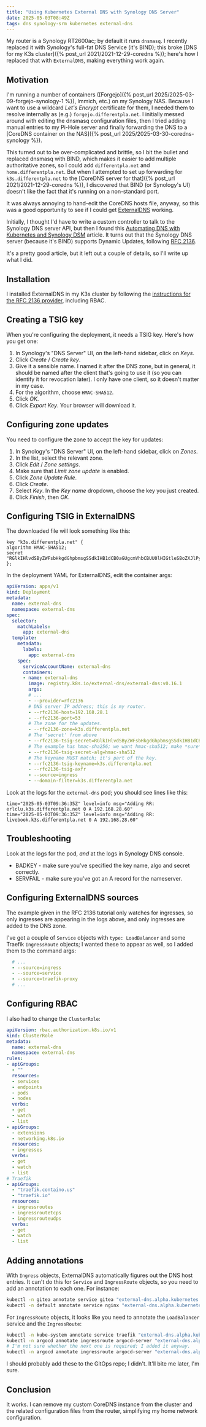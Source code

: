 ```yaml
---
title: "Using Kubernetes External DNS with Synology DNS Server"
date: 2025-05-03T08:49Z
tags: dns synology-srm kubernetes external-dns
---
```


My router is a Synology RT2600ac; by default it runs `dnsmasq`. I recently replaced it with Synology's full-fat DNS
Service (it's BIND); this broke [DNS for my K3s cluster]({% post_url 2021/2021-12-29-coredns %}); here's how I replaced
that with `ExternalDNS`, making everything work again.

## Motivation

I'm running a number of containers ([Forgejo]({% post_url 2025/2025-03-09-forgejo-synology-1 %}), Immich, etc.) on my
Synology NAS. Because I want to use a wildcard _Let's Encrypt_ certificate for them, I needed them to resolve internally
as (e.g.) `forgejo.differentpla.net`. I initially messed around with editing the dnsmasq configuration files, then I
tried adding manual entries to my Pi-Hole server and finally forwarding the DNS to a [CoreDNS container on the NAS]({%
post_url 2025/2025-03-30-coredns-synology %}).

This turned out to be over-complicated and brittle, so I bit the bullet and replaced dnsmasq with BIND, which makes it
easier to add multiple authoritative zones, so I could add `differentpla.net` and `home.differentpla.net`. But when I
attempted to set up forwarding for `k3s.differentpla.net` to the [CoreDNS server for that]({% post_url
2021/2021-12-29-coredns %}), I discovered that BIND (or Synology's UI) doesn't like the fact that it's running on a
non-standard port.

It was always annoying to hand-edit the CoreDNS hosts file, anyway, so this was a good opportunity to see if I could get
[ExternalDNS](https://github.com/kubernetes-sigs/external-dns) working.

Initially, I thought I'd have to write a custom controller to talk to the Synology DNS server API, but then I found this
[Automating DNS with Kubernetes and Synology DSM](https://www.fullstaq.com/knowledge-hub/blogs/automating-dns-with-kubernetes-and-synology-dsm) article. It turns out that the Synology DNS server (because it's BIND) supports Dynamic Updates, following [RFC 2136](https://datatracker.ietf.org/doc/html/rfc2136).

It's a pretty good article, but it left out a couple of details, so I'll write up what I did.

## Installation

I installed ExternalDNS in my K3s cluster by following the [instructions for the RFC 2136 provider](https://github.com/kubernetes-sigs/external-dns/blob/master/docs/tutorials/rfc2136.md), including RBAC.

## Creating a TSIG key

When you're configuring the deployment, it needs a TSIG key. Here's how you get one:

1. In Synology's "DNS Server" UI, on the left-hand sidebar, click on _Keys_.
2. Click _Create_ / _Create key_.
3. Give it a sensible name. I named it after the DNS zone, but in general, it should be named after the client that's
   going to use it (so you can identify it for revocation later). I only have one client, so it doesn't matter in my
   case.
4. For the algorithm, choose `HMAC-SHA512`.
5. Click _OK_.
6. Click _Export Key_. Your browser will download it.

## Configuring zone updates

You need to configure the zone to accept the key for updates:

1. In Synology's "DNS Server" UI, on the left-hand sidebar, click on _Zones_.
2. In the list, select the relevant zone.
3. Click _Edit_ / _Zone settings_.
4. Make sure that _Limit zone update_ is enabled.
5. Click _Zone Update Rule_.
6. Click _Create_.
7. Select _Key_. In the _Key name_ dropdown, choose the key you just created.
8. Click _Finish_, then _OK_.

## Configuring TSIG in ExternalDNS

The downloaded file will look something like this:

```
key "k3s.differentpla.net" {
algorithm HMAC-SHA512;
secret "RGlkIHlvdSByZWFsbHkgdGhpbmsgSSdkIHB1dCB0aGUgcmVhbCBUU0lHIGtleSBoZXJlPyBIYWhhaGEgLSBOby4=";
};
```

In the deployment YAML for ExternalDNS, edit the container args:

```yaml
apiVersion: apps/v1
kind: Deployment
metadata:
  name: external-dns
  namespace: external-dns
spec:
  selector:
    matchLabels:
      app: external-dns
  template:
    metadata:
      labels:
        app: external-dns
    spec:
      serviceAccountName: external-dns
      containers:
      - name: external-dns
        image: registry.k8s.io/external-dns/external-dns:v0.16.1
        args:
        # ...
        - --provider=rfc2136
        # DNS server IP address; this is my router.
        - --rfc2136-host=192.168.28.1
        - --rfc2136-port=53
        # The zone for the updates.
        - --rfc2136-zone=k3s.differentpla.net
        # The 'secret' from above
        - --rfc2136-tsig-secret=RGlkIHlvdSByZWFsbHkgdGhpbmsgSSdkIHB1dCB0aGUgcmVhbCBUU0lHIGtleSBoZXJlPyBIYWhhaGEgLSBOby4=
        # The example has hmac-sha256; we want hmac-sha512; make *sure* you've changed it.
        - --rfc2136-tsig-secret-alg=hmac-sha512
        # The keyname MUST match; it's part of the key.
        - --rfc2136-tsig-keyname=k3s.differentpla.net
        - --rfc2136-tsig-axfr
        - --source=ingress
        - --domain-filter=k3s.differentpla.net
```

Look at the logs for the `external-dns` pod; you should see lines like this:

```
time="2025-05-03T09:36:35Z" level=info msg="Adding RR: erlclu.k3s.differentpla.net 0 A 192.168.28.60"
time="2025-05-03T09:36:35Z" level=info msg="Adding RR: livebook.k3s.differentpla.net 0 A 192.168.28.60"
```

## Troubleshooting

Look at the logs for the pod, _and_ at the logs in Synology DNS console.

- BADKEY - make sure you've specified the key name, algo and secret correctly.
- SERVFAIL - make sure you've got an A record for the nameserver.


## Configuring ExternalDNS sources

The example given in the RFC 2136 tutorial only watches for ingresses, so only ingresses are appearing in the logs
above, and only ingresses are added to the DNS zone.

I've got a couple of `Service` objects with `type: LoadBalancer` and some Traefik `IngressRoute` objects; I wanted these
to appear as well, so I added them to the command args:

```yaml
  # ...
  - --source=ingress
  - --source=service
  - --source=traefik-proxy
  # ...
```

## Configuring RBAC

I also had to change the `ClusterRole`:

```yaml
apiVersion: rbac.authorization.k8s.io/v1
kind: ClusterRole
metadata:
  name: external-dns
  namespace: external-dns
rules:
- apiGroups:
  - ""
  resources:
  - services
  - endpoints
  - pods
  - nodes
  verbs:
  - get
  - watch
  - list
- apiGroups:
  - extensions
  - networking.k8s.io
  resources:
  - ingresses
  verbs:
  - get
  - watch
  - list
# Traefik
- apiGroups:
  - "traefik.containo.us"
  - "traefik.io"
  resources:
  - ingressroutes
  - ingressroutetcps
  - ingressrouteudps
  verbs:
  - get
  - watch
  - list
```

## Adding annotations

With `Ingress` objects, ExternalDNS automatically figures out the DNS host entries. It can't do this for `Service` and
`IngressRoute` objects, so you need to add an annotation to each one. For instance:

```sh
kubectl -n gitea annotate service gitea "external-dns.alpha.kubernetes.io/hostname=git.k3s.differentpla.net"
kubectl -n default annotate service nginx "external-dns.alpha.kubernetes.io/hostname=nginx.k3s.differentpla.net"
```

For `IngressRoute` objects, it looks like you need to annotate the `LoadBalancer` service and the `IngressRoute`:

```sh
kubectl -n kube-system annotate service traefik "external-dns.alpha.kubernetes.io/hostname=traefik.k3s.differentpla.net"
kubectl -n argocd annotate ingressroute argocd-server "external-dns.alpha.kubernetes.io/target=traefik.k3s.differentpla.net"
# I'm not sure whether the next one is required; I added it anyway.
kubectl -n argocd annotate ingressroute argocd-server "external-dns.alpha.kubernetes.io/hostname=argocd.k3s.differentpla.net"
```

I should probably add these to the GitOps repo; I didn't. It'll bite me later, I'm sure.

## Conclusion

It works. I can remove my custom CoreDNS instance from the cluster and the related configuration files from the router,
simplifying my home network configuration.
